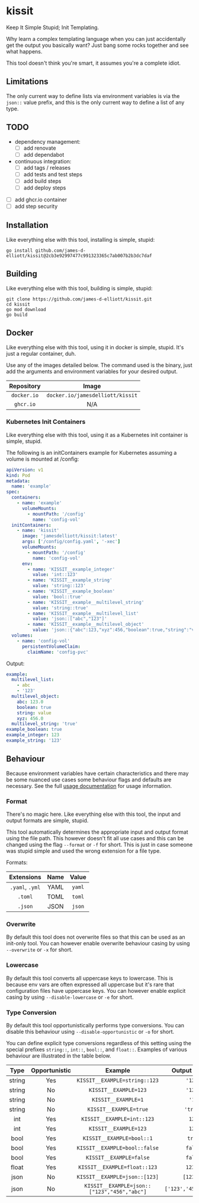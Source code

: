 # kissit

Keep It Simple Stupid; Init Templating.

Why learn a complex templating language when you can just accidentally get the output you basically want? Just bang
some rocks together and see what happens.

This tool doesn't think you're smart, it assumes you're a complete idiot.

## Limitations

The only current way to define lists via environment variables is via the `json::` value prefix, and this is the only
current way to define a list of any type. 

## TODO

- dependency management:
  - [ ] add renovate
  - [ ] add dependabot
- continuous integration:
  - [ ] add tags / releases
  - [ ] add tests and test steps
  - [ ] add build steps
  - [ ] add deploy steps
- [ ] add ghcr.io container 
- [ ] add step security

## Installation

Like everything else with this tool, installing is simple, stupid:

```shell
go install github.com/james-d-elliott/kissit@2cb3e92997477c991323365c7ab007b2b3dc7daf
```

## Building

Like everything else with this tool, building is simple, stupid:

```shell
git clone https://github.com/james-d-elliott/kissit.git
cd kissit
go mod download
go build
```

## Docker

Like everything else with this tool, using it in docker is simple, stupid. It's just a regular container, duh.

Use any of the images detailed below. The command used is the binary, just add the arguments and
environment variables for your desired output.

| Repository  |              Image               |
|:-----------:|:--------------------------------:|
| `docker.io` | `docker.io/jamesdelliott/kissit` |
|  `ghcr.io`  |               N/A                |

### Kubernetes Init Containers

Like everything else with this tool, using it as a Kubernetes init container is simple, stupid. 

The following is an initContainers example for Kubernetes assuming a volume is mounted at /config:

```yaml
apiVersion: v1
kind: Pod
metadata:
  name: 'example'
spec:
  containers:
    - name: 'example'
      volumeMounts:
        - mountPath: '/config'
          name: 'config-vol'
  initContainers:
    - name: 'kissit'
      image: 'jamesdelliott/kissit:latest'
      args: ['/config/config.yaml', '-xec']
      volumeMounts:
        - mountPath: '/config'
          name: 'config-vol'
      env:
        - name: 'KISSIT__example_integer'
          value: 'int::123'
        - name: 'KISSIT__example_string'
          value: 'string::123'
        - name: 'KISSIT__example_boolean'
          value: 'bool::true'
        - name: 'KISSIT__example__multilevel_string'
          value: 'string::true'
        - name: 'KISSIT__example__multilevel_list'
          value: 'json::["abc","123"]'
        - name: 'KISSIT__example__multilevel_object'
          value: 'json::{"abc":123,"xyz":456,"boolean":true,"string":"value"}'
  volumes:
    - name: 'config-vol'
      persistentVolumeClaim:
        claimName: 'config-pvc'
```

Output:

```yaml
example:
  multilevel_list:
    - abc
    - '123'
  multilevel_object:
    abc: 123.0
    boolean: true
    string: value
    xyz: 456.0
  multilevel_string: 'true'
example_boolean: true
example_integer: 123
example_string: '123'
```

## Behaviour

Because environment variables have certain characteristics and there may be some nuanced use cases some behaviour flags 
and defaults are necessary. See the full [usage documentation](USAGE.md) for usage information.

### Format

There's no magic here. Like everything else with this tool, the input and output formats are simple, stupid.

This tool automatically determines the appropriate input and output format using the file path. This however doesn't fit
all use cases and this can be changed using the flag `--format` or `-f` for short. This is just in case someone was
stupid simple and used the wrong extension for a file type.

Formats:

|   Extensions    | Name | Value  |
|:---------------:|:----:|:------:|
| `.yaml`, `.yml` | YAML | `yaml` |
|     `.toml`     | TOML | `toml` |
|     `.json`     | JSON | `json` |

### Overwrite

By default this tool does not overwrite files so that this can be used as an init-only tool. You can however enable 
overwrite behaviour casing by using
`--overwrite` or `-x` for short.

### Lowercase

By default this tool converts all uppercase keys to lowercase. This is because env vars are often expressed all 
uppercase but it's rare that configuration files have uppercase keys. You can however enable explicit casing by using
`--disable-lowercase` or `-e` for short.

### Type Conversion

By default this tool opportunistically performs type conversions. You can disable this behaviour using 
`--disable-opportunistic` or `-o` for short.

You can define explicit type conversions regardless of this setting using the special prefixes `string::`, `int::`, 
`bool::`, and `float::`. Examples of various behaviour are illustrated in the table below.

|  Type  | Opportunistic |                   Example                   |     Output (YAML)     |
|:------:|:-------------:|:-------------------------------------------:|:---------------------:|
| string |      Yes      |        `KISSIT__EXAMPLE=string::123`        |        `'123'`        |
| string |      No       |            `KISSIT__EXAMPLE=123`            |        `'123'`        |
| string |      No       |             `KISSIT__EXAMPLE=1`             |         `'1'`         |
| string |      No       |           `KISSIT__EXAMPLE=true`            |       `'true'`        |
|  int   |      Yes      |         `KISSIT__EXAMPLE=int::123`          |         `123`         |
|  int   |      Yes      |            `KISSIT__EXAMPLE=123`            |         `123`         |
|  bool  |      Yes      |          `KISSIT__EXAMPLE=bool::1`          |        `true`         |
|  bool  |      Yes      |        `KISSIT__EXAMPLE=bool::false`        |        `false`        |
|  bool  |      Yes      |           `KISSIT__EXAMPLE=false`           |        `false`        |
| float  |      Yes      |        `KISSIT__EXAMPLE=float::123`         |        `123.0`        |
|  json  |      No       |        `KISSIT__EXAMPLE=json::[123]`        |       `[123.0]`       |
|  json  |      No       | `KISSIT__EXAMPLE=json::["123","456","abc"]` | `['123','456','abc']` |
